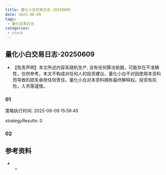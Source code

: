 ```yaml
---
title: 量化小白交易日志-20250609
date: 2025-06-09
tags:
 - 量化交易日志
categories: 
 - stock
---
```


## 量化小白交易日志-20250609

- 【免责声明】本文所述内容系随机生产, 没有任何算法依据，可能存在不准确性，仅供参考。本文不构成对任何人的投资建议，量化小白不对因使用本资料而导致的损失承担任何责任。量化小白对本资料拥有最终解释权。投资有风险，入市需谨慎。

### 01

策略执行时间: 2025-06-09 15:58:45

strategyResults: 0

### 02

## 参考资料

- -